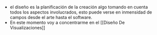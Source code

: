 - el diseño es la planificación de la creación algo tomando en cuenta todos los aspectos involucrados, esto puede verse en inmensidad de campos desde el arte hasta el software.
- En este momento voy a concentrarme en el [[Diseño De Visualizaciones]]